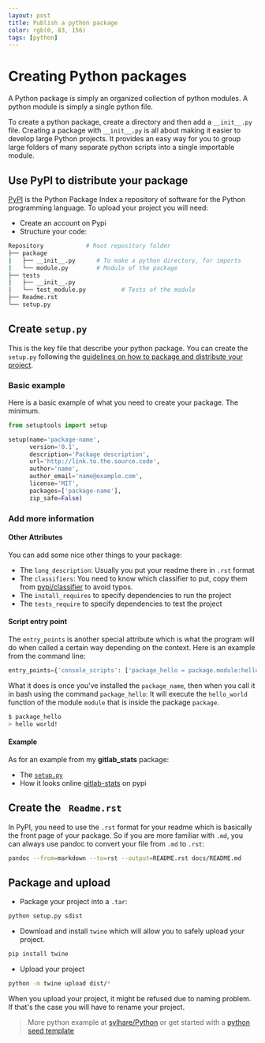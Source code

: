 ```yaml
---
layout: post
title: Publish a python package
color: rgb(0, 83, 156)
tags: [python]
---
```


# Creating Python packages

A Python package is simply an organized collection of python modules. A python module is simply a single python file.

To create a python package, create a directory and then add a `__init__.py` file. 
Creating a package with `__init__.py` is all about making it easier to develop large Python projects. It provides an easy way for you to group large folders of many separate python scripts into a single importable module.


## Use PyPI to distribute your package

[PyPI](https://pypi.org/) is the Python Package Index a repository of software for the Python programming language. 
To upload your project you will need:

- Create an account on Pypi
- Structure your code:
    
```bash
Repository            # Root repository folder
├── package
|   ├── __init__.py	     # To make a python directory, for imports                           
|   └── module.py	     # Module of the package	  
├── tests
|   ├── __init__.py	     
|   └── test_module.py          # Tests of the module
├── Readme.rst
└── setup.py
```

## Create `setup.py`

This is the key file that describe your python package.
You can create the `setup.py` following the [guidelines on how to package and distribute your project](https://packaging.python.org/tutorials/distributing-packages/).


### Basic example

Here is a basic example of what you need to create your package. The minimum.

```python
from setuptools import setup

setup(name='package-name',
      version='0.1',
      description='Package description',
      url='http://link.to.the.source.code',
      author='name',
      author_email='name@example.com',
      license='MIT',
      packages=['package-name'],
      zip_safe=False)
```

### Add more information

#### Other Attributes
You can add some nice other things to your package:
  
  - The `long_description`: Usually you put your readme there in `.rst` format
  - The `classifiers`: You need to know which classifier to put, copy them from [pypi/classifier](https://pypi.org/classifiers/) to avoid typos.
  - The `install_requires` to specify dependencies to run the project
  - The `tests_require` to specify dependencies to test the project
 
#### Script entry point

The `entry_points` is another special attribute which is what the program will do when called a certain way depending on the context.
Here is an example from the command line:

```python
entry_points={'console_scripts': ['package_hello = package.module:hello_world']}
```

What it does is once you've installed the `package_name`, then when you call it in bash using the command `package_hello`:
It will execute the `hello_world` function of the module `module` that is inside the package `package`.

```bash
$ package_hello
> hello world!
```

#### Example
As for an example from my **gitlab_stats** package:

  - The [`setup.py`](https://github.com/sylhare/gitlab_stats/blob/master/setup.py)
  - How it looks online [gitlab-stats](https://pypi.org/project/gitlab-stats/) on pypi

## Create the ` Readme.rst`

In PyPI, you need to use the `.rst` format for your readme which is basically the front page of your package.
So if you are more familiar with `.md`, you can always use pandoc to convert your file from `.md` to `.rst`:

```bash
pandoc --from=markdown --to=rst --output=README.rst docs/README.md
```

## Package and upload

- Package your project into a `.tar`:

```bash
python setup.py sdist
```
    
- Download and install `twine` which will allow you to safely upload your project.

```bash
pip install twine
```
    
- Upload your project

```bash
python -m twine upload dist/*
```

When you upload your project, it might be refused due to naming problem. If that's the case you will have to rename your project.

> More python example at [sylhare/Python](https://github.com/sylhare/Python) or 
get started with a [python seed template](https://github.com/sylhare/pyhon-seed)

